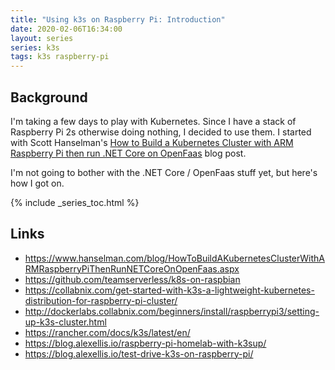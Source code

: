 ```yaml
---
title: "Using k3s on Raspberry Pi: Introduction"
date: 2020-02-06T16:34:00
layout: series
series: k3s
tags: k3s raspberry-pi
---
```


## Background

I'm taking a few days to play with Kubernetes. Since I have a stack of Raspberry Pi 2s otherwise doing nothing, I decided to use them. I started with Scott Hanselman's [How to Build a Kubernetes Cluster with ARM Raspberry Pi then run .NET Core on OpenFaas](https://www.hanselman.com/blog/HowToBuildAKubernetesClusterWithARMRaspberryPiThenRunNETCoreOnOpenFaas.aspx) blog post.

I'm not going to bother with the .NET Core / OpenFaas stuff yet, but here's how I got on.

{% include _series_toc.html %}

## Links

- <https://www.hanselman.com/blog/HowToBuildAKubernetesClusterWithARMRaspberryPiThenRunNETCoreOnOpenFaas.aspx>
- <https://github.com/teamserverless/k8s-on-raspbian>
- <https://collabnix.com/get-started-with-k3s-a-lightweight-kubernetes-distribution-for-raspberry-pi-cluster/>
- <http://dockerlabs.collabnix.com/beginners/install/raspberrypi3/setting-up-k3s-cluster.html>
- <https://rancher.com/docs/k3s/latest/en/>
- <https://blog.alexellis.io/raspberry-pi-homelab-with-k3sup/>
- <https://blog.alexellis.io/test-drive-k3s-on-raspberry-pi/>
